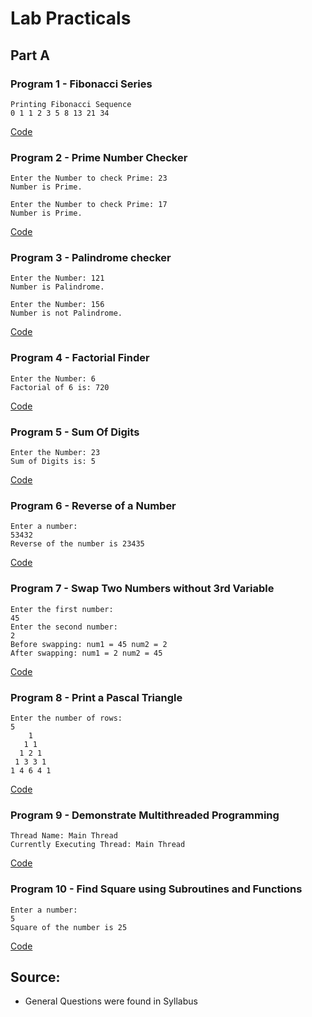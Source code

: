 # Lab Practicals
## Part A
### Program 1 - Fibonacci Series
```
Printing Fibonacci Sequence
0 1 1 2 3 5 8 13 21 34
```

[Code](https://github.com/sounddrill31/csharp-lab-parta/blob/main/fibo/Program.cs)

### Program 2 - Prime Number Checker
```
Enter the Number to check Prime: 23
Number is Prime.
```

```
Enter the Number to check Prime: 17
Number is Prime.
```

[Code](https://github.com/sounddrill31/csharp-lab-parta/blob/main/primeno/Program.cs)

### Program 3 - Palindrome checker
```
Enter the Number: 121
Number is Palindrome.
```

```
Enter the Number: 156
Number is not Palindrome.
```

[Code](https://github.com/sounddrill31/csharp-lab-parta/blob/main/palindrome/Program.cs)

### Program 4 - Factorial Finder
```
Enter the Number: 6
Factorial of 6 is: 720
```

[Code](https://github.com/sounddrill31/csharp-lab-parta/blob/main/fact/Program.cs)

### Program 5 - Sum Of Digits
```
Enter the Number: 23
Sum of Digits is: 5
```

[Code](https://github.com/sounddrill31/csharp-lab-parta/blob/main/sumdigits/Program.cs)

### Program 6 - Reverse of a Number
```
Enter a number: 
53432
Reverse of the number is 23435
```

[Code](https://github.com/sounddrill31/csharp-lab-parta/blob/main/revnum/Program.cs)

### Program 7 - Swap Two Numbers without 3rd Variable
```
Enter the first number: 
45
Enter the second number: 
2
Before swapping: num1 = 45 num2 = 2
After swapping: num1 = 2 num2 = 45
```

[Code](https://github.com/sounddrill31/csharp-lab-parta/blob/main/swap/Program.cs)

### Program 8 - Print a Pascal Triangle
```
Enter the number of rows: 
5
    1 
   1 1 
  1 2 1 
 1 3 3 1 
1 4 6 4 1 
```

[Code](https://github.com/sounddrill31/csharp-lab-parta/blob/main/pascaltriangle/Program.cs)

### Program 9 - Demonstrate Multithreaded Programming
```
Thread Name: Main Thread
Currently Executing Thread: Main Thread
```

[Code](https://github.com/sounddrill31/csharp-lab-parta/blob/main/ThreadProg/Program.cs)

### Program 10 - Find Square using Subroutines and Functions
```
Enter a number: 
5
Square of the number is 25
```

[Code](https://github.com/sounddrill31/csharp-lab-parta/blob/main/SubSquare/Program.cs)

## Source:
- General Questions were found in Syllabus